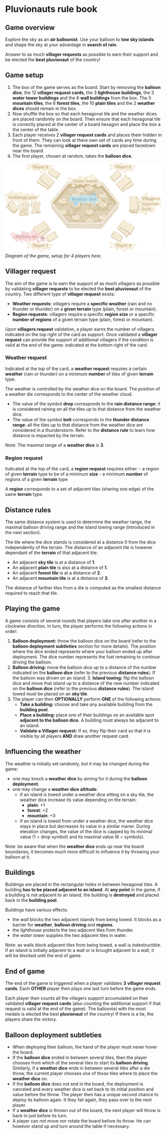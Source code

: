 # Pluvionauts rule book

## Game overview

Explore the sky as an **air balloonist**.
Use your balloon to **tow sky islands** and shape the sky at your advantage in **search of rain**.

Answer to as much **villager requests** as possible to earn their support and be elected the **best pluvionaut** of the country!

## Game setup

[//]: # (<img align="right" width="500" src="../images/setup.svg">)

1. The box of the game serves as the board. Start by removing the **balloon dice**, the 12 **villager request cards**, the 3 **lighthouse buildings**, the 3 **water tower buildings** and the 6 **wall buildings** from the box. 
The 5 **mountain tiles**, the 6 **forest tiles**, the 10 **plain tiles** and the 2 **weather dices** should remain in the box.
2. Now shuffle the box so that each hexagonal tile and the weather dices are placed randomly on the board. Then ensure that each hexagonal tile is correctly placed at the center of a board hexagon and place the box a the center of the table.
3. Each player receives 2 **villager request cards** and places them hidden in front of them. They can look at there own set of cards any time during the game. The remaining **villager request cards** are placed facedown near the board.
4. The first player, chosen at random, takes the **balloon dice**.

![Game setup](../images/setup.svg)
*Diagram of the game, setup for 4 players here.*

## Villager request

The aim of the game is to earn the support of as much villagers as possible by validating **villager requests** to be elected the **best pluvionaut** of the country.
Two different type of **villager request** exists:
* **Weather requests**: villagers require a **specific weather** (rain and no thunder or thunder) on a **given terrain** type (plain, forest or mountain).
* **Region requests**: villagers require a specific **region size** or a specific **number of regions** of a given terrain type (plain, forest or mountain).

Upon **villagers request** validation, a player earns the number of villagers indicated on the top right of the card as support.
Once validated a **villager request** can provide the support of additional villagers if the condition is valid at the end of the game: indicated at the bottom right of the card.

### Weather request

Indicated at the top of the card, a **weather request** requires a certain **weather** (rain or thunder) on a minimum **number** of tiles of given **terrain** type.

The weather is controlled by the weather dice on the board. 
The position of a weather die corresponds to the center of the weather cloud.
* The value of the symbol **drop** corresponds to the **rain distance range**: it is considered raining on all the tiles up to that distance from the weather dice.
* The value of the symbol **bolt** corresponds to the **thunder distance range**:  all the tiles up to that distance from the weather dice are considered in a thunderstorm.
Refer to the **distance rule** to learn how distance is impacted by the terrain.

Note: The maximal range of a **weather dice** is **3**.

### Region request

Indicated at the top of the card, a **region request** requires either:
	- a region of given **terrain** type to be of a minimum **size**
	- a minimum **number** of regions of a given **terrain** type

A **region** corresponds to a set of adjacent tiles (sharing one edge) of the same **terrain** type.

## Distance rules

The same distance system is used to determine the weather range, the maximal balloon driving range and the island towing range (introduced in the next section).

The tile where the dice stands is considered at a distance 0 from the dice independently of the terrain.
The distance of an adjacent tile is however dependant of the **terrain** of that adjacent tile:
* An adjacent **sky tile** is at a distance of **1**.
* An adjacent **plain tile** is also at a distance of **1**.
* An adjacent **forest tile** is at a distance of **2**.
* An adjacent **mountain tile** is at a distance of **3**.

The distance of farther tiles from a die is computed as the smallest distance required to reach that tile.

## Playing the game

A game consists of several rounds that players take one after another in a clockwise direction.
In turn, the player performs the following actions in order:
1. **Balloon deployment:** throw the balloon dice on the board (refer to the **balloon deployment subtleties** section for more details). The position where the dice ended represents where your balloon ended up after deployment. The dice number represents the fuel remaining to continue driving the balloon.
2. **Balloon driving:** move the balloon dice up to a distance of the number indicated on the **balloon dice** (refer to the previous **distance rules**).
If the balloon was driven on an island:
	3. **Island towing:** flip the balloon dice and move that island up to a distance of the new number indicated on the **balloon dice** (refer to the previous **distance rules**). The island towed must be placed on an **sky tile**.
4. The player can then **OPTIONALLY** perform **ONE** of the following actions:
	* **Take a building:** choose and take any available building from the **building pool**.
	* **Place a building:** place one of their buildings on an available spot **adjacent to the balloon dice**. A building must always be adjacent to an island.
	* **Validate a Villager request:** If so, they flip their card so that it is visible by all players **AND** draw another request card.

## Influencing the weather

The weather is initially set randomly, but it may be changed during the game:
* one may knock a **weather dice** by aiming for it during the **balloon deployment**.
* one may change a **weather dice altitude**:
	- if an island is towed under a weather dice sitting on a sky tile, the weather dice increase its value depending on the terrain:
		* **plain**: +1
		* **forest**: +2
		* **mountain**: +3
	- if an island is towed from under a weather dice, the weather dice stays in place but decreases its value in a similar maner.
During elevation changes, the value of the dice is capped by its minimal value (1 = drop symbol) and its maximal value (6 = symbols).
		
Note: be aware that when the **weather dice** ends up near the board boundaries, it becomes much more difficult to influence it by throwing your balloon at it.

## Buildings

Buildings are placed in the rectangular holes in between hexagonal tiles.
A building **has to be placed adjacent to an island**. 
At **any point** in the game, if a building is not adjacent to an island, the building is **destroyed** and placed back in the **building pool**.

Buildings have various effects:
* the *wall* blocks the two adjacent islands from being towed. It blocks as a barrier for **weather**, **balloon driving** and **regions**.
* the *lighthouse* protects the two adjacent tiles from thunder.
* the *water tower* supplies the two adjacent tiles in water. 

Note: as walls block adjacent tiles from being towed, a wall is indestructible. If an island is initially adjacent to a wall or is brought adjacent to a wall, it will be blocked until the end of game.

## End of game

The end of the game is triggered when a player validates **3** **villager request cards**. 
Each **OTHER** player then plays one last turn before the game ends.

Each player then counts all the villagers support accumulated on their validated **villager request cards** (also counting the additional support if that request is valid at the end of the game).
The balloonist with the most medals is elected the best **pluvionaut** of the country!
If there is a tie, the players share the victory.

## Balloon deployment subtleties

* When deploying their balloon, the hand of the player must never hover the board.
* If the **balloon dice** ended in between several tiles, then the player chooses from which of the several tiles to start its **balloon driving**. Similarly, if a **weather dice** ends in between several tiles after a die throw, the current player chooses one of those tiles where to place the **weather dice** on.
* If the **balloon dice** does not end in the board, the deployment is canceled and every weather dice is set back to its initial position and value before the throw. The player then has a unique second chance to deploy its balloon again. It they fail again, they pass over to the next player.
* If a **weather dice** is thrown out of the board, the next player will throw is back in just before its turn.
* A player can not move nor rotate the board before its throw. He can however stand up and turn around the table if necessary.
